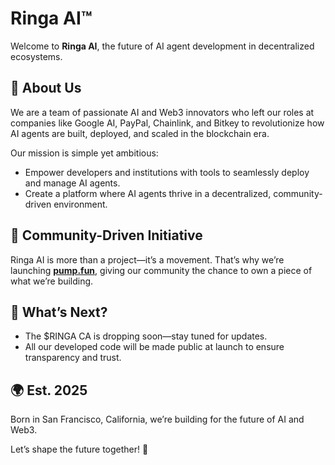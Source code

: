 # Ringa AI™  

Welcome to **Ringa AI**, the future of AI agent development in decentralized ecosystems.  

## 🌟 About Us  
We are a team of passionate AI and Web3 innovators who left our roles at companies like Google AI, PayPal, Chainlink, and Bitkey to revolutionize how AI agents are built, deployed, and scaled in the blockchain era.  

Our mission is simple yet ambitious:  
- Empower developers and institutions with tools to seamlessly deploy and manage AI agents.  
- Create a platform where AI agents thrive in a decentralized, community-driven environment.  

## 🔗 Community-Driven Initiative  
Ringa AI is more than a project—it’s a movement. That’s why we’re launching **[pump.fun](http://pump.fun)**, giving our community the chance to own a piece of what we’re building.  

## 📅 What’s Next?  
- The $RINGA CA is dropping soon—stay tuned for updates.  
- All our developed code will be made public at launch to ensure transparency and trust.  

## 🌍 Est. 2025  
Born in San Francisco, California, we’re building for the future of AI and Web3.  

Let’s shape the future together! 🚀

